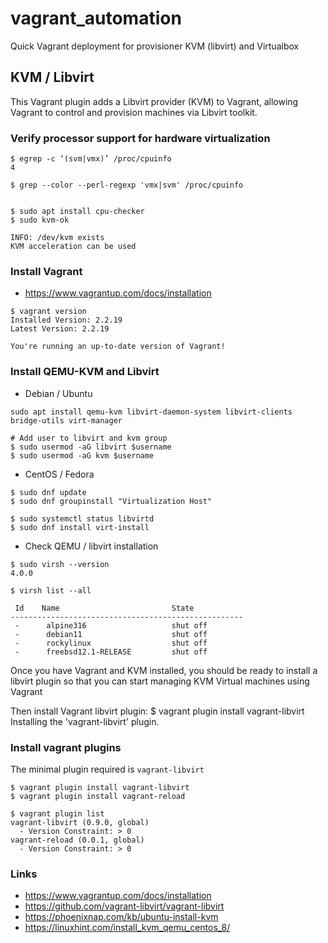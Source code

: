 # vagrant_automation

Quick Vagrant deployment for provisioner KVM (libvirt) and Virtualbox

## KVM / Libvirt
This Vagrant plugin adds a Libvirt provider (KVM) to Vagrant, allowing Vagrant to control and provision machines via Libvirt toolkit.


### Verify processor support for hardware virtualization
```
$ egrep -c ‘(svm|vmx)’ /proc/cpuinfo
4

$ grep --color --perl-regexp 'vmx|svm' /proc/cpuinfo


$ sudo apt install cpu-checker
$ sudo kvm-ok

INFO: /dev/kvm exists
KVM acceleration can be used

```

### Install Vagrant
* https://www.vagrantup.com/docs/installation

```
$ vagrant version
Installed Version: 2.2.19                                             
Latest Version: 2.2.19
                      
You're running an up-to-date version of Vagrant!

```

### Install QEMU-KVM and Libvirt
* Debian / Ubuntu
```
sudo apt install qemu-kvm libvirt-daemon-system libvirt-clients bridge-utils virt-manager

# Add user to libvirt and kvm group
$ sudo usermod -aG libvirt $username
$ sudo usermod -aG kvm $username
```

* CentOS / Fedora
```
$ sudo dnf update 
$ sudo dnf groupinstall "Virtualization Host"

$ sudo systemctl status libvirtd
$ sudo dnf install virt-install

```

* Check QEMU / libvirt installation

```
$ sudo virsh --version
4.0.0                                                      

$ virsh list --all                                                                             
 
 Id    Name                         State 
----------------------------------------------------                 
 -		alpine316					shut off
 -		debian11					shut off
 -		rockylinux					shut off
 -		freebsd12.1-RELEASE			shut off
```

Once you have Vagrant and KVM installed, you should be ready to install a libvirt plugin so that you can start managing KVM Virtual machines using Vagrant



 Then install Vagrant libvirt plugin: $ vagrant plugin install vagrant-libvirt Installing the 'vagrant-libvirt' plugin.


### Install vagrant plugins
The minimal plugin required is `vagrant-libvirt`
```
$ vagrant plugin install vagrant-libvirt
$ vagrant plugin install vagrant-reload

$ vagrant plugin list
vagrant-libvirt (0.9.0, global)                                
  - Version Constraint: > 0
vagrant-reload (0.0.1, global)                                                                                    
  - Version Constraint: > 0                                   
```

### Links
* https://www.vagrantup.com/docs/installation
* https://github.com/vagrant-libvirt/vagrant-libvirt
* https://phoenixnap.com/kb/ubuntu-install-kvm
* https://linuxhint.com/install_kvm_qemu_centos_8/

